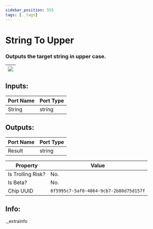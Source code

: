```yaml
---
sidebar_position: 555
tags: [._tags]
---
```


# String To Upper


### Outputs the target string in upper case.

| ![](https://images-ext-2.discordapp.net/external/MPmIaQzlEPmgGWlgi-WxBBXt0Bjv_zWPkg1y1f_sy3s/https/www.recroomcircuits.com/image/circuit/absolute-value?width=206&height=108) |
|-----|

## Inputs:
| Port Name | Port Type |
|-----------|-----------|
| String | string |

## Outputs:
| Port Name | Port Type |
|-----------|-----------|
| Result | string | 

| Property  | Value |
|-------------------|-----------|
| Is Trolling Risk? | No. |
| Is Beta? | No. |
| Chip UUID | `8f5995c7-5af0-4064-9cb7-2b80d75d157f` |

## Info:
._extrainfo